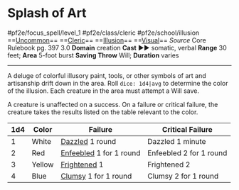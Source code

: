 # Splash of Art
#pf2e/focus_spell/level_1 #pf2e/class/cleric #pf2e/school/illusion 
==[Uncommon](rules/traits/uncommon.md)== ==[Cleric](rules/traits/cleric.md)== ==[Illusion](rules/traits/illusion.md)== ==[Visual](rules/traits/visual.md)==
*Source* Core Rulebook pg. 397 3.0
**Domain** creation
**Cast** ►► somatic, verbal
**Range** 30 feet; **Area** 5-foot burst
**Saving Throw** Will; **Duration** varies

---
A deluge of colorful illusory paint, tools, or other symbols of art and artisanship drift down in the area. Roll `dice: 1d4|avg` to determine the color of the illusion. Each creature in the area must attempt a Will save.

A creature is unaffected on a success. On a failure or critical failure, the creature takes the results listed on the table relevant to the color.

| 1d4 | Color  | Failure                     | Critical Failure        |
| --- | ------ | --------------------------- | ----------------------- |
| 1   | White  | [Dazzled](../../../Conditions/Dazzled.md) 1 round         | Dazzled 1 minute        |
| 2   | Red    | [Enfeebled](../../../Conditions/Enfeebled.md) 1 for 1 round | Enfeebled 2 for 1 round |
| 3   | Yellow | [Frightened](../../../Conditions/Frightened.md) 1            | Frightened 2            |
| 4   | Blue   | [Clumsy](../../../Conditions/Clumsy.md) 1 for 1 round    | Clumsy 2 for 1 round    |
